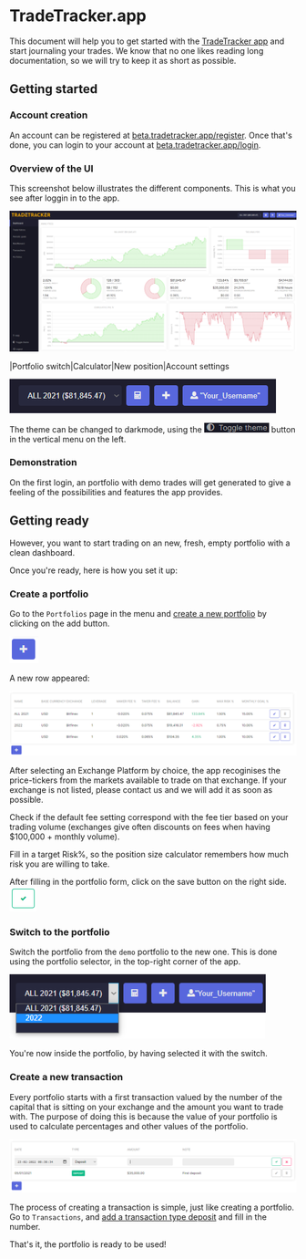 # TradeTracker.app
This document will help you to get started with the [TradeTracker app](https://beta.tradetracker.app) and start journaling your trades. We know that no one likes reading long documentation, so we will try to keep it as short as possible.


## Getting started

### Account creation
An account can be registered at [beta.tradetracker.app/register](https://beta.tradetracker.app/register). Once that's done, you can login to your account at [beta.tradetracker.app/login](https://beta.tradetracker.app/login).

### Overview of the UI
This screenshot below illustrates the different components. This is what you see after loggin in to the app.

![UI](documentation-images/ui.png)

|Portfolio switch|Calculator|New position|Account settings

![Icons](documentation-images/usersettingsicon.PNG)

The theme can be changed to darkmode, using the ![Toggle Theme](documentation-images/toggleTheme.PNG) button in the vertical menu on the left.

### Demonstration
On the first login, an portfolio with demo trades will get generated to give a feeling of the possibilities and features the app provides.

## Getting ready
However, you want to start trading on an new, fresh, empty portfolio with a clean dashboard.

Once you're ready, here is how you set it up:

### Create a portfolio
Go to the `Portfolios` page in the menu and [create a new portfolio](https://beta.tradetracker.app/portfolios#new) by clicking on the add button.

![Add button](documentation-images/addButton.PNG)

A new row appeared:

![Portfolio](documentation-images/portfolios.PNG)

After selecting an Exchange Platform by choice, the app recoginises the price-tickers from the markets available to trade on that exchange.
If your exchange is not listed, please contact us and we will add it as soon as possible.

Check if the default fee setting correspond with the fee tier based on your trading volume (exchanges give often discounts on fees when having $100,000 + monthly volume).

Fill in a target Risk%, so the position size calculator remembers how much risk you are willing to take.

After filling in the portfolio form, click on the save button on the right side.
![Save Button](documentation-images/saveButtonForm.PNG)

### Switch to the portfolio
Switch the portfolio from the `demo` portfolio to the new one. This is done using the portfolio selector, in the top-right corner of the app.

![Switch portfolio](documentation-images/switch.png)

You're now inside the portfolio, by having selected it with the switch.

### Create a new transaction
Every portfolio starts with a first transaction valued by the number of the capital that is sitting on your exchange and the amount you want to trade with. 
The purpose of doing this is because the value of your portfolio is used to calculate percentages and other values of the portfolio.


![Transaction](documentation-images/transaction.PNG)

The process of creating a transaction is simple, just like creating a portfolio. Go to `Transactions`, and [add a transaction type deposit](https://beta.tradetracker.app/transactions#new) and fill in the number.

That's it, the portfolio is ready to be used!